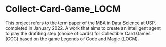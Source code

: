 # Collect-Card-Game_LOCM
This project refers to the term paper of the MBA in Data Science at USP, completed in January 2022. A work that aims to create an intelligent agent to play the drafiting step (choice of cards) for Collectible Card Games (CCG) based on the game Legends of Code and Magic (LOCM).
